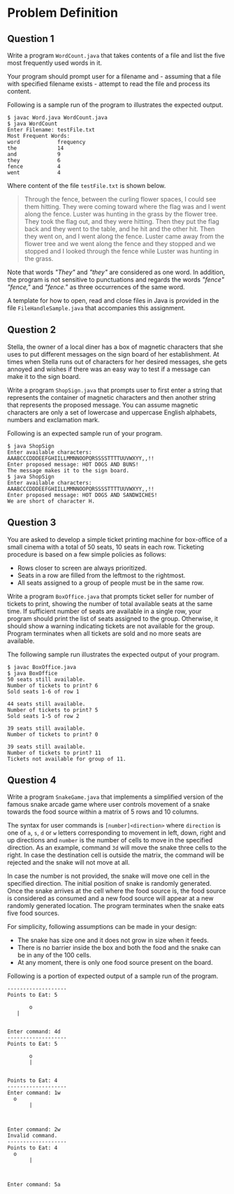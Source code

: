 # Problem Definition

## Question 1

Write a program `WordCount.java` that takes contents of a file and list the five most frequently used words in it.

Your program should prompt user for a filename and - assuming that a file with specified filename exists - attempt to read the file and process its content.

Following is a sample run of the program to illustrates the expected output.

```
$ javac Word.java WordCount.java
$ java WordCount
Enter Filename: testFile.txt
Most Frequent Words:
word            frequency
the             14
and             9
they            6
fence           4
went            4
```

Where content of the file `testFile.txt` is shown below.

> Through the fence, between the curling flower spaces, I could see them hitting.
> They were coming toward where the flag was and I went along the fence.
> Luster was hunting in the grass by the flower tree.
> They took the flag out, and they were hitting.
> Then they put the flag back and they went to the table, and he hit and the other hit.
> Then they went on, and I went along the fence.
> Luster came away from the flower tree and we went along the fence and they stopped and we stopped and I looked through the fence while Luster was hunting in the grass.

Note that words _"They"_ and _"they"_ are considered as one word. In addition, the program is not sensitive to punctuations and regards the words   _"fence"_ _"fence,"_ and _"fence."_ as three occurrences of the same word.

A template for how to open, read and close files in Java is provided in the file `FileHandleSample.java` that accompanies this assignment.

## Question 2

Stella, the owner of a local diner has a box of magnetic characters that she uses to put different messages on the sign board of her establishment.
At times when Stella runs out of characters for her desired messages, she gets annoyed and wishes if there was an easy way to test if a message can make it to the sign board.

Write a program `ShopSign.java` that prompts user to first enter a string that represents the container of magnetic characters and then another string that represents the proposed message.
You can assume magnetic characters are only a set of lowercase and uppercase English alphabets, numbers and exclamation mark.

Following is an expected sample run of your program.

```
$ java ShopSign
Enter available characters:
AAABCCCDDDEEFGHIILLMMNNOOPQRSSSSTTTTUUVWXYY,,!!
Enter proposed message: HOT DOGS AND BUNS!
The message makes it to the sign board.
$ java ShopSign
Enter available characters:
AAABCCCDDDEEFGHIILLMMNNOOPQRSSSSTTTTUUVWXYY,,!!
Enter proposed message: HOT DOGS AND SANDWICHES!
We are short of character H.
```

## Question 3

You are asked to develop a simple ticket printing machine for box-office of a small cinema with a total of 50 seats, 10 seats in each row.
Ticketing procedure is based on a few simple policies as follows:

* Rows closer to screen are always prioritized.
* Seats in a row are filled from the leftmost to the rightmost.
* All seats assigned to a group of people must be in the same row.

Write a program `BoxOffice.java` that prompts ticket seller for number of tickets to print, showing the number of total available seats at the same time.
If sufficient number of seats are available in a single row, your program should print the list of seats assigned to the group.
Otherwise, it should show a warning indicating tickets are not available for the group.
Program terminates when all tickets are sold and no more seats are available.

The following sample run illustrates the expected output of your program.

```
$ javac BoxOffice.java
$ java BoxOffice
50 seats still available.
Number of tickets to print? 6
Sold seats 1-6 of row 1

44 seats still available.
Number of tickets to print? 5
Sold seats 1-5 of row 2

39 seats still available.
Number of tickets to print? 0

39 seats still available.
Number of tickets to print? 11
Tickets not available for group of 11.
```

## Question 4

Write a program `SnakeGame.java` that implements a simplified version of the famous snake arcade game where user controls movement of a snake towards the food source within a matrix of 5 rows and 10 columns.

The syntax for user commands is `[number]<direction>` where `direction` is one of `a`, `s`, `d` or `w` letters corresponding to movement in left, down, right and up directions and `number` is the number of cells to move in the specified direction. As an example, command `3d` will move the snake three cells to the right.
In case the destination cell is outside the matrix, the command will be rejected and the snake will not move at all.

In case the number is not provided, the snake will move one cell in the specified direction. The initial position of snake is randomly generated. Once the snake arrives at the cell where the food source is, the food source is considered as consumed and a new food source will appear at a new randomly generated location. The program terminates when the snake eats five food sources.

For simplicity, following assumptions can be made in your design:

* The snake has size one and it does not grow in size when it feeds.
* There is no barrier inside the box and both the food and the snake can be in any of the 100 cells.
* At any moment, there is only one food source present on the board.

Following is a portion of expected output of a sample run of the program.

```
-------------------
Points to Eat: 5

       o
   |


Enter command: 4d
-------------------
Points to Eat: 5

       o
       |


Points to Eat: 4
-------------------
Enter command: 1w
  o
       |



Enter command: 2w
Invalid command.
-------------------
Points to Eat: 4
  o
       |



Enter command: 5a
```
